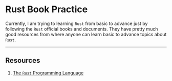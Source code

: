 # Rust Book Practice

Currently, I am trying to learning `Rust` from basic to advance just by following the `Rust` official books and documents. They have pretty much good resources from where anyone can learn basic to advance topics about `Rust`.

---
## Resources
1. [The `Rust` Programming Language](https://doc.rust-lang.org/book/title-page.html)